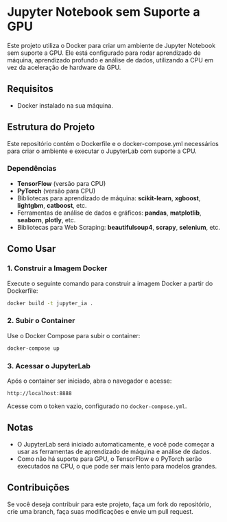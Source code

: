 
# Jupyter Notebook sem Suporte a GPU

Este projeto utiliza o Docker para criar um ambiente de Jupyter Notebook sem suporte a GPU. Ele está configurado para rodar aprendizado de máquina, aprendizado profundo e análise de dados, utilizando a CPU em vez da aceleração de hardware da GPU.

## Requisitos

- Docker instalado na sua máquina.
  
## Estrutura do Projeto

Este repositório contém o Dockerfile e o docker-compose.yml necessários para criar o ambiente e executar o JupyterLab com suporte a CPU.

### Dependências

- **TensorFlow** (versão para CPU)
- **PyTorch** (versão para CPU)
- Bibliotecas para aprendizado de máquina: **scikit-learn**, **xgboost**, **lightgbm**, **catboost**, etc.
- Ferramentas de análise de dados e gráficos: **pandas**, **matplotlib**, **seaborn**, **plotly**, etc.
- Bibliotecas para Web Scraping: **beautifulsoup4**, **scrapy**, **selenium**, etc.

## Como Usar

### 1. **Construir a Imagem Docker**

Execute o seguinte comando para construir a imagem Docker a partir do Dockerfile:

```bash
docker build -t jupyter_ia .
```

### 2. **Subir o Container**

Use o Docker Compose para subir o container:

```bash
docker-compose up
```

### 3. **Acessar o JupyterLab**

Após o container ser iniciado, abra o navegador e acesse:

```
http://localhost:8888
```

Acesse com o token vazio, configurado no `docker-compose.yml`.

## Notas

- O JupyterLab será iniciado automaticamente, e você pode começar a usar as ferramentas de aprendizado de máquina e análise de dados.
- Como não há suporte para GPU, o TensorFlow e o PyTorch serão executados na CPU, o que pode ser mais lento para modelos grandes.

## Contribuições

Se você deseja contribuir para este projeto, faça um fork do repositório, crie uma branch, faça suas modificações e envie um pull request.
